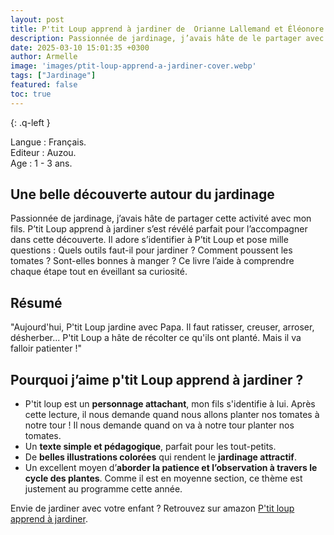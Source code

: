 ```yaml
---
layout: post
title: P'tit Loup apprend à jardiner de  Orianne Lallemand et Éléonore Thuillier
description: Passionnée de jardinage, j’avais hâte de le partager avec mon fils. P’tit Loup apprend à jardiner s’est révélé parfait pour l’accompagner. Il adore suivre ses aventures et comprendre chaque étape du jardinage tout en satisfaisant sa curiosité !
date: 2025-03-10 15:01:35 +0300
author: Armelle
image: 'images/ptit-loup-apprend-a-jardiner-cover.webp'
tags: ["Jardinage"]
featured: false
toc: true
---
```

{: .q-left }

Langue : Français.     
Editeur : Auzou.  
Age : 1 - 3 ans.

## Une belle découverte autour du jardinage

Passionnée de jardinage, j’avais hâte de partager cette activité avec mon fils. P’tit Loup apprend à jardiner s’est révélé parfait pour l’accompagner dans cette découverte. Il adore s’identifier à P’tit Loup et pose mille questions : Quels outils faut-il pour jardiner ? Comment poussent les tomates ? Sont-elles bonnes à manger ? Ce livre l’aide à comprendre chaque étape tout en éveillant sa curiosité.

## Résumé

"Aujourd'hui, P'tit Loup jardine avec Papa. Il faut ratisser, creuser, arroser, désherber... P'tit Loup a hâte de récolter ce qu'ils ont planté. Mais il va falloir patienter !"

## Pourquoi j’aime p'tit Loup apprend à jardiner ?

- P'tit loup est un **personnage attachant**, mon fils s'identifie à lui. Après cette lecture, il nous demande quand nous allons planter nos tomates à notre tour ! Il nous demande quand on va à notre tour planter nos tomates. 
- Un **texte simple et pédagogique**, parfait pour les tout-petits.
- De **belles illustrations colorées** qui rendent le **jardinage attractif**.
- Un excellent moyen d’**aborder la patience et l’observation à travers le cycle des plantes**. Comme il est en moyenne section, ce thème est justement au programme cette année.

Envie de jardiner avec votre enfant ? Retrouvez sur amazon [P'tit loup apprend à jardiner](https://amzn.to/4bQYUjJ).
